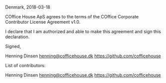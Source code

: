 Denmark, 2018-03-18

COffice House ApS agrees to the terms of the COffice Corporate Contributor License
Agreement v1.0.

I declare that I am authorized and able to make this agreement and sign this
declaration.

Signed,

Henning Dinsen henning@cofficehouse.dk https://github.com/cofficehouse

List of contributors:

Henning Dinsen henning@cofficehouse.dk https://github.com/cofficehouse
